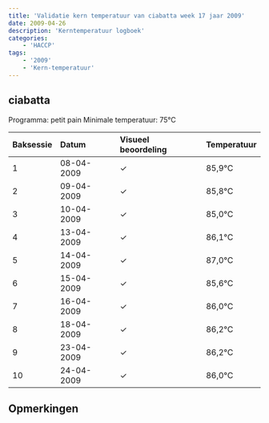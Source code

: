 ```yaml
---
title: 'Validatie kern temperatuur van ciabatta week 17 jaar 2009'
date: 2009-04-26
description: 'Kerntemperatuur logboek'
categories:
    - 'HACCP'
tags:
    - '2009'
    - 'Kern-temperatuur'
---
```


## ciabatta

Programma: petit pain
Minimale temperatuur: 75°C

| Baksessie | Datum | Visueel beoordeling | Temperatuur |
|:---|:---|:---|:---|
| 1 | 08-04-2009 | &check; | 85,9°C |
| 2 | 09-04-2009 | &check; | 85,8°C |
| 3 | 10-04-2009 | &check; | 85,0°C |
| 4 | 13-04-2009 | &check; | 86,1°C |
| 5 | 14-04-2009 | &check; | 87,0°C |
| 6 | 15-04-2009 | &check; | 85,6°C |
| 7 | 16-04-2009 | &check; | 86,0°C |
| 8 | 18-04-2009 | &check; | 86,2°C |
| 9 | 23-04-2009 | &check; | 86,2°C |
| 10 | 24-04-2009 | &check; | 86,0°C |

## Opmerkingen


